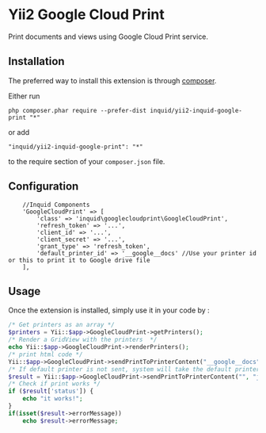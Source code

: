 Yii2 Google Cloud Print
=======================
Print documents and views using Google Cloud Print service.

Installation
------------

The preferred way to install this extension is through [composer](http://getcomposer.org/download/).

Either run

```
php composer.phar require --prefer-dist inquid/yii2-inquid-google-print "*"
```

or add

```
"inquid/yii2-inquid-google-print": "*"
```

to the require section of your `composer.json` file.


Configuration
-----
        //Inquid Components
        'GoogleCloudPrint' => [
            'class' => 'inquid\googlecloudprint\GoogleCloudPrint',
            'refresh_token' => '...',
            'client_id' => '...',
            'client_secret' => '...',
            'grant_type' => 'refresh_token',
            'default_printer_id' => '__google__docs' //Use your printer id or this to print it to Google drive file
        ],

Usage
-----

Once the extension is installed, simply use it in your code by  :

```php
/* Get printers as an array */
$printers = Yii::$app->GoogleCloudPrint->getPrinters();
/* Render a GridView with the printers  */
echo Yii::$app->GoogleCloudPrint->renderPrinters();
/* print html code */
Yii::$app->GoogleCloudPrint->sendPrintToPrinterContent("__google__docs", "job3", "<b>boba</b>", "text/html");
/* If default printer is not sent, system will take the default printer in the configuration file */
$result = Yii::$app->GoogleCloudPrint->sendPrintToPrinterContent("", "job3", "<b>boba</b>", "text/html");
/* Check if print works */
if ($result['status']) {
    echo "it works!";
}
if(isset($result->errorMessage))
    echo $result->errorMessage;
```